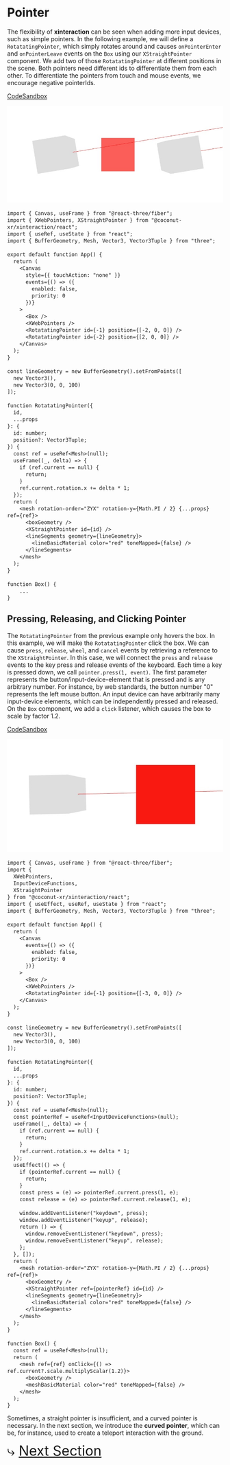 # Pointer

The flexibility of **xinteraction** can be seen when adding more input devices, such as simple pointers. In the following example, we will define a `RotatatingPointer`, which simply rotates around and causes `onPointerEnter` and `onPointerLeave` events on the `Box` using our `XStraightPointer` component. We add two of those `RotatatingPointer` at different positions in the scene. Both pointers need different ids to differentiate them from each other. To differentiate the pointers from touch and mouse events, we encourage negative pointerIds.

[CodeSandbox](https://codesandbox.io/s/xinteraction-pointer-f7rq5n?file=/src/app.tsx)

![Screenshot](./pointing.jpg)

```tsx
import { Canvas, useFrame } from "@react-three/fiber";
import { XWebPointers, XStraightPointer } from "@coconut-xr/xinteraction/react";
import { useRef, useState } from "react";
import { BufferGeometry, Mesh, Vector3, Vector3Tuple } from "three";

export default function App() {
  return (
    <Canvas
      style={{ touchAction: "none" }}
      events={() => ({
        enabled: false,
        priority: 0
      })}
    >
      <Box />
      <XWebPointers />
      <RotatatingPointer id={-1} position={[-2, 0, 0]} />
      <RotatatingPointer id={-2} position={[2, 0, 0]} />
    </Canvas>
  );
}

const lineGeometry = new BufferGeometry().setFromPoints([
  new Vector3(),
  new Vector3(0, 0, 100)
]);

function RotatatingPointer({
  id,
  ...props
}: {
  id: number;
  position?: Vector3Tuple;
}) {
  const ref = useRef<Mesh>(null);
  useFrame((_, delta) => {
    if (ref.current == null) {
      return;
    }
    ref.current.rotation.x += delta * 1;
  });
  return (
    <mesh rotation-order="ZYX" rotation-y={Math.PI / 2} {...props} ref={ref}>
      <boxGeometry />
      <XStraightPointer id={id} />
      <lineSegments geometry={lineGeometry}>
        <lineBasicMaterial color="red" toneMapped={false} />
      </lineSegments>
    </mesh>
  );
}

function Box() {
    ...
}
```

## Pressing, Releasing, and Clicking Pointer

The `RotatatingPointer` from the previous example only hovers the box. In this example, we will make the `RotatatingPointer` click the box. We can cause `press`, `release`, `wheel`, and `cancel` events by retrieving a reference to the `XStraightPointer`. In this case, we will connect the `press` and `release` events to the key press and release events of the keyboard. Each time a key is pressed down, we call `pointer.press(1, event)`. The first parameter represents the button/input-device-element that is pressed and is any arbitrary number. For instance, by web standards, the button number "0" represents the left mouse button. An input device can have arbitrarily many input-device elements, which can be independently pressed and released. On the `Box` component, we add a `click` listener, which causes the box to scale by factor 1.2.

[CodeSandbox](https://codesandbox.io/s/xinteraction-pointer-click-tz3rp9?file=/src/app.tsx)

![Screenshot](./clicking.jpg)

```tsx
import { Canvas, useFrame } from "@react-three/fiber";
import {
  XWebPointers,
  InputDeviceFunctions,
  XStraightPointer
} from "@coconut-xr/xinteraction/react";
import { useEffect, useRef, useState } from "react";
import { BufferGeometry, Mesh, Vector3, Vector3Tuple } from "three";

export default function App() {
  return (
    <Canvas
      events={() => ({
        enabled: false,
        priority: 0
      })}
    >
      <Box />
      <XWebPointers />
      <RotatatingPointer id={-1} position={[-3, 0, 0]} />
    </Canvas>
  );
}

const lineGeometry = new BufferGeometry().setFromPoints([
  new Vector3(),
  new Vector3(0, 0, 100)
]);

function RotatatingPointer({
  id,
  ...props
}: {
  id: number;
  position?: Vector3Tuple;
}) {
  const ref = useRef<Mesh>(null);
  const pointerRef = useRef<InputDeviceFunctions>(null);
  useFrame((_, delta) => {
    if (ref.current == null) {
      return;
    }
    ref.current.rotation.x += delta * 1;
  });
  useEffect(() => {
    if (pointerRef.current == null) {
      return;
    }
    const press = (e) => pointerRef.current.press(1, e);
    const release = (e) => pointerRef.current.release(1, e);

    window.addEventListener("keydown", press);
    window.addEventListener("keyup", release);
    return () => {
      window.removeEventListener("keydown", press);
      window.removeEventListener("keyup", release);
    };
  }, []);
  return (
    <mesh rotation-order="ZYX" rotation-y={Math.PI / 2} {...props} ref={ref}>
      <boxGeometry />
      <XStraightPointer ref={pointerRef} id={id} />
      <lineSegments geometry={lineGeometry}>
        <lineBasicMaterial color="red" toneMapped={false} />
      </lineSegments>
    </mesh>
  );
}

function Box() {
  const ref = useRef<Mesh>(null);
  return (
    <mesh ref={ref} onClick={() => ref.current?.scale.multiplyScalar(1.2)}>
      <boxGeometry />
      <meshBasicMaterial color="red" toneMapped={false} />
    </mesh>
  );
}

```

Sometimes, a straight pointer is insufficient, and a curved pointer is necessary. In the next section, we introduce the **curved pointer**, which can be, for instance, used to create a teleport interaction with the ground.


<span style="font-size: 2rem">⤷ [Next Section](curved.md)</span>